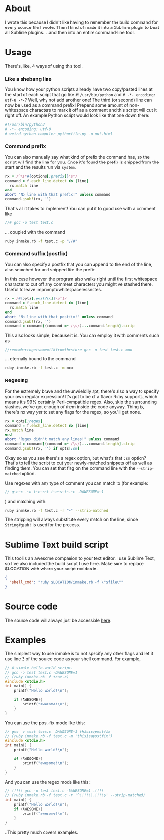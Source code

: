 
# About

I wrote this because I didn't like having to remember the build command for
every source file I wrote. Then I kind of made it into a Sublime plugin to beat 
all Sublime plugins. ...and then into an entire command-line tool.

# Usage

There's, like, 4 ways of using this tool.

### Like a shebang line

You know how your python scripts already have two copy/pasted lines at the start of each script that go like `#!/usr/bin/python` and `# -*- encoding: utf-8 -*-`? Well, why not add another one! The third (or second) line can now be used as a command prefix! Prepend some amount of non-whitespace characters to mark it off as a comment and this script will cut it right off. An example Python script would look like that one down there:

``` python
#!/usr/bin/python3
# -*- encoding: utf-8
# weird-python-compiler pythonfile.py -o out.html
```

### Command prefix

You can also manually say what kind of prefix the command has, so the script will find the line for you. Once it's found the prefix is snipped from the start and the results run via `system`.

``` ruby
rx = /^\s*#{options[:prefix]}\s*/
command = f.each_line.detect do |line|
  rx.match line
end
abort "No line with that prefix!" unless command
command.gsub!(rx, '')
```

That's all it takes to implement! You can put it to good use with a comment like

``` c
//# gcc -o test test.c
```

... coupled with the command

``` bash
ruby inmake.rb -f test.c -p "//#"
```

### Command suffix (postfix)

You can also specify a postfix that you can append to the end of the line, also searched for and snipped like the prefix. 

In this case however, the program also walks right until the first whitespace character to cut off any comment characters you might've stashed there. Useful to leave impromptuwhitespacelessnotes.

``` ruby
rx = /#{opts[:postfix]}\s*$/
command = f.each_line.detect do |line|
  rx.match line
end
abort "No line with that postfix!" unless command
command.gsub!(rx, '')
command = command[(command =~ /\s/)...command.length].strip
```

This also looks simple, because it is. You can employ it with comments such as 

``` c
//remembertogetsomemilkfromthestore gcc -o test test.c moo
``` 

... eternally bound to the command

``` bash
ruby inmake.rb -f test.c -m moo
```

### Regexing

For the extremely brave and the unwieldily apt, there's also a way to specify your own regular expression! It's got to be of a flavor Ruby supports, which means it's 99% certainly Perl-compatible regex. Also, skip the surrounding slashes, we've got enough of them inside the code anyway. Thing is, there's no way *yet* to set any flags for the regex, so you'll get none.

``` ruby
rx = opts[:regex]
command = f.each_line.detect do |line|
rx.match line
end
abort "Regex didn't match any lines!" unless command
command = command[(command =~ /\s/)...command.length].strip
command.gsub!(rx, '') if opts[:sm]
``` 

Okay so as you see there's a regex option, but what's that `:sm` option? 
That's to tell the script to cut your newly-matched snippets off as well as finding them. You can set that flag on the command line with the `--strip-matched` option.

Use regexes with any type of comment you can match to (for example:

``` c
// g~c~c -~o t~e~s~t t~e~s~t~.~c -DAWESOME=~1
``` 

) and matching with: 

``` bash
ruby inmake.rb -f test.c -r "~" --strip-matched
``` 

The stripping will always substitute every match on the line, since `String#gsub!` is used for the process.

<a name="sublime"></a>
# Sublime Text build script

This tool is an awesome companion to your text editor. I use Sublime Text, so 
I've also included the build script I use here. Make sure to replace $LOCATION
with where your script resides in.

``` json
{
  "shell_cmd": "ruby $LOCATION/inmake.rb -f \"$file\""
}
``` 

# Source code

The source code will always just be accessible [here][gist]. 

[gist]: https://gist.github.com/boxmein/8303778


# Examples

The simplest way to use inmake is to not specify any other flags and let it use
line 2 of the source code as your shell command. For example, 

``` c
// A simple hello-world script.
// gcc -o test test.c -DAWESOME=1
// (ruby inmake.rb -f test.c)
#include <stdio.h>
int main() {
    printf("Hello world!\n");

    if (AWESOME){
        printf("awesome!\n");
    }
}
```

You can use the post-fix mode like this:

``` c
// gcc -o test test.c -DAWESOME=1 thisisapostfix
// (ruby inmake.rb -f test.c -m 'thisisapostfix')
#include <stdio.h>
int main() {
    printf("Hello world!\n");

    if (AWESOME){
        printf("awesome!\n");
    }
}
``` 

And you can use the regex mode like this: 

``` c
// !!!!! gcc -o test test.c -DAWESOME=1 !!!!!
// (ruby inmake.rb -f test.c -r '^!!!!!|!!!!!$' --strip-matched)
int main() {
    printf("Hello world!\n");
    if (AWESOME){
        printf("awesome!\n");
    }
}
```

..This pretty much covers examples.


